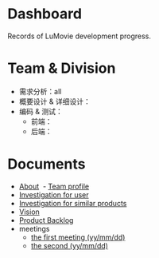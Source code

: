 # Dashboard
Records of LuMovie development progress.
# Team & Division
- 需求分析：all
- 概要设计 & 详细设计：
- 编码 & 测试：
  - 前端：
  - 后端： 
# Documents
  - [About]()
  - [Team profile]()
  - [Investigation for user](https://github.com/BuluMovie/Dashboard/blob/master/doc/investigation_user.md)
  - [Investigation for similar products]()
  - [Vision]()
  - [Product Backlog](https://github.com/BuluMovie/Dashboard/blob/master/doc/backlog.md)
  - meetings
    - [the first meeting (yy/mm/dd)]()
    - [the second (yy/mm/dd)]()
